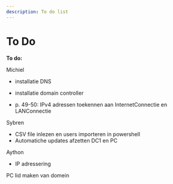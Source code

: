 ```yaml
---
description: To do list
---
```


# To Do

**To do:**

Michiel

* installatie DNS
* installatie domain controller



* p. 49-50: IPv4 adressen toekennen aan InternetConnectie en LANConnectie

Sybren

* CSV file inlezen en users importeren in powershell
* Automatiche updates afzetten DC1 en PC

Aython

* IP adressering





PC lid maken van domein

